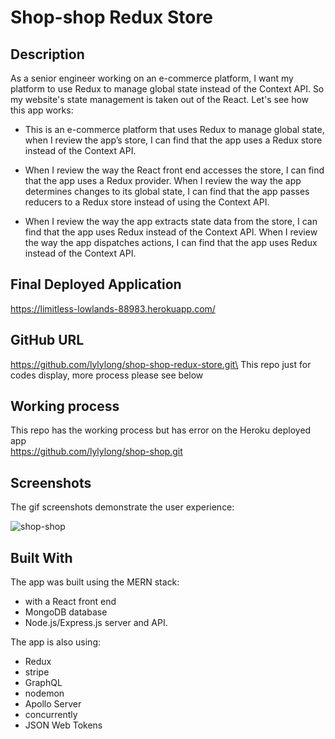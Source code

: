 # Shop-shop Redux Store

## Description

As a senior engineer working on an e-commerce platform, I want my platform to use Redux to manage global state instead of the Context API. So my website's state management is taken out of the React. Let's see how this app works:

- This is an e-commerce platform that uses Redux to manage global state, when I review the app’s store, I can find that the app uses a Redux store instead of the Context API.

- When I review the way the React front end accesses the store, I can find that the app uses a Redux provider. When I review the way the app determines changes to its global state, I can find that the app passes reducers to a Redux store instead of using the Context API.

- When I review the way the app extracts state data from the store, I can find that the app uses Redux instead of the Context API. When I review the way the app dispatches actions, I can find that the app uses Redux instead of the Context API.

## Final Deployed Application

https://limitless-lowlands-88983.herokuapp.com/

## GitHub URL

https://github.com/lylylong/shop-shop-redux-store.git\
This repo just for codes display, more process please see below

## Working process

This repo has the working process but has error on the Heroku deployed app\
https://github.com/lylylong/shop-shop.git

## Screenshots

The gif screenshots demonstrate the user experience:

![shop-shop](https://user-images.githubusercontent.com/70302749/107870342-6cbcd900-6e65-11eb-8ea8-516ab12677c8.gif)

## Built With

The app was built using the MERN stack:

- with a React front end
- MongoDB database
- Node.js/Express.js server and API.

The app is also using:

- Redux
- stripe
- GraphQL
- nodemon
- Apollo Server
- concurrently
- JSON Web Tokens
